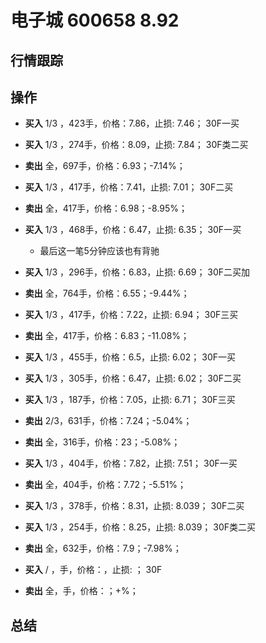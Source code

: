 # 电子城 600658 8.92

## 行情跟踪
  
## 操作
  - **买入** 1/3 ，423手，价格：7.86，止损: 7.46； 30F一买
  - **买入** 1/3 ，274手，价格：8.09，止损: 7.84； 30F类二买
  - **卖出** 全，697手，价格：6.93；-7.14%；

  - **买入** 1/3 ，417手，价格：7.41，止损: 7.01； 30F二买
  - **卖出** 全，417手，价格：6.98；-8.95%；

  - **买入** 1/3 ，468手，价格：6.47，止损: 6.35； 30F一买
    - 最后这一笔5分钟应该也有背驰
  - **买入** 1/3 ，296手，价格：6.83，止损: 6.69； 30F二买加
  - **卖出** 全，764手，价格：6.55；-9.44%；

  - **买入** 1/3 ，417手，价格：7.22，止损: 6.94； 30F三买
  - **卖出** 全，417手，价格：6.83；-11.08%；

  - **买入** 1/3 ，455手，价格：6.5，止损: 6.02； 30F一买
  - **买入** 1/3 ，305手，价格：6.47，止损: 6.02； 30F二买
  - **买入** 1/3 ，187手，价格：7.05，止损: 6.71； 30F三买
  - **卖出** 2/3，631手，价格：7.24；-5.04%；
  - **卖出** 全，316手，价格：23；-5.08%；

  - **买入** 1/3 ，404手，价格：7.82，止损: 7.51； 30F一买
  - **卖出** 全，404手，价格：7.72；-5.51%；

  - **买入** 1/3 ，378手，价格：8.31，止损: 8.039； 30F二买
  - **买入** 1/3 ，254手，价格：8.25，止损: 8.039； 30F类二买
  - **卖出** 全，632手，价格：7.9；-7.98%；

  - **买入** / ，手，价格：，止损: ； 30F
  - **卖出** 全，手，价格：；+%；

## 总结
  